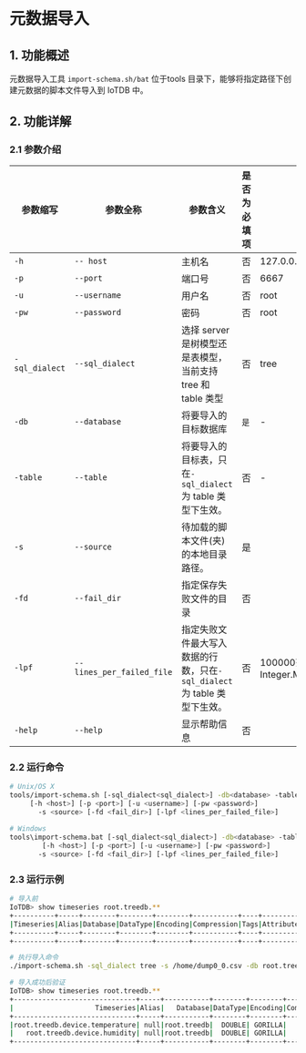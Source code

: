 <!--

    Licensed to the Apache Software Foundation (ASF) under one
    or more contributor license agreements.  See the NOTICE file
    distributed with this work for additional information
    regarding copyright ownership.  The ASF licenses this file
    to you under the Apache License, Version 2.0 (the
    "License"); you may not use this file except in compliance
    with the License.  You may obtain a copy of the License at
    
        http://www.apache.org/licenses/LICENSE-2.0
    
    Unless required by applicable law or agreed to in writing,
    software distributed under the License is distributed on an
    "AS IS" BASIS, WITHOUT WARRANTIES OR CONDITIONS OF ANY
    KIND, either express or implied.  See the License for the
    specific language governing permissions and limitations
    under the License.

-->

# 元数据导入

## 1. 功能概述

元数据导入工具 `import-schema.sh/bat` 位于tools 目录下，能够将指定路径下创建元数据的脚本文件导入到 IoTDB 中。

## 2. 功能详解

### 2.1 参数介绍

| 参数缩写            | 参数全称                      | 参数含义                                                                    | 是否为必填项 | 默认值                                |
| --------------------- | ------------------------------- | ----------------------------------------------------------------------------- | -------------- | --------------------------------------- |
| `-h`            | `-- host`                 | 主机名                                                                      | 否           | 127.0.0.1                             |
| `-p`            | `--port`                  | 端口号                                                                      | 否           | 6667                                  |
| `-u`            | `--username`              | 用户名                                                                      | 否           | root                                  |
| `-pw`           | `--password`              | 密码                                                                        | 否           | root                                  |
| `-sql_dialect` | `--sql_dialect`           | 选择 server 是树模型还是表模型，当前支持 tree 和 table 类型                 | 否           | tree                                  |
| `-db`           | `--database`              | 将要导入的目标数据库                                                        | `是`     | -                                     |
| `-table`        | `--table`                 | 将要导入的目标表，只在`-sql_dialect`为 table 类型下生效。               | 否          | -                                     |
| `-s`            | `--source`                | 待加载的脚本文件(夹)的本地目录路径。                                        | 是           |                                      |
| `-fd`           | `--fail_dir`              | 指定保存失败文件的目录                                                      | 否           |                                      |
| `-lpf`          | `--lines_per_failed_file` | 指定失败文件最大写入数据的行数，只在`-sql_dialect`为 table 类型下生效。 | 否          | 100000范围：0～Integer.Max=2147483647 |
| `-help`         | `--help`                  | 显示帮助信息                                                                | 否           |                                      |

### 2.2 运行命令

```Bash
# Unix/OS X
tools/import-schema.sh [-sql_dialect<sql_dialect>] -db<database> -table<table> 
     [-h <host>] [-p <port>] [-u <username>] [-pw <password>]
       -s <source> [-fd <fail_dir>] [-lpf <lines_per_failed_file>]
      
# Windows
tools\import-schema.bat [-sql_dialect<sql_dialect>] -db<database> -table<table>  
        [-h <host>] [-p <port>] [-u <username>] [-pw <password>]
       -s <source> [-fd <fail_dir>] [-lpf <lines_per_failed_file>] 
```

### 2.3 运行示例

```Bash
# 导入前
IoTDB> show timeseries root.treedb.**
+----------+-----+--------+--------+--------+-----------+----+----------+--------+------------------+--------+
|Timeseries|Alias|Database|DataType|Encoding|Compression|Tags|Attributes|Deadband|DeadbandParameters|ViewType|
+----------+-----+--------+--------+--------+-----------+----+----------+--------+------------------+--------+
+----------+-----+--------+--------+--------+-----------+----+----------+--------+------------------+--------+

# 执行导入命令
./import-schema.sh -sql_dialect tree -s /home/dump0_0.csv -db root.treedb

# 导入成功后验证
IoTDB> show timeseries root.treedb.**
+------------------------------+-----+-----------+--------+--------+-----------+----+----------+--------+------------------+--------+
|                    Timeseries|Alias|   Database|DataType|Encoding|Compression|Tags|Attributes|Deadband|DeadbandParameters|ViewType|
+------------------------------+-----+-----------+--------+--------+-----------+----+----------+--------+------------------+--------+
|root.treedb.device.temperature| null|root.treedb|  DOUBLE| GORILLA|        LZ4|null|      null|    null|              null|    BASE|
|   root.treedb.device.humidity| null|root.treedb|  DOUBLE| GORILLA|        LZ4|null|      null|    null|              null|    BASE|
+------------------------------+-----+-----------+--------+--------+-----------+----+----------+--------+------------------+--------+
```
